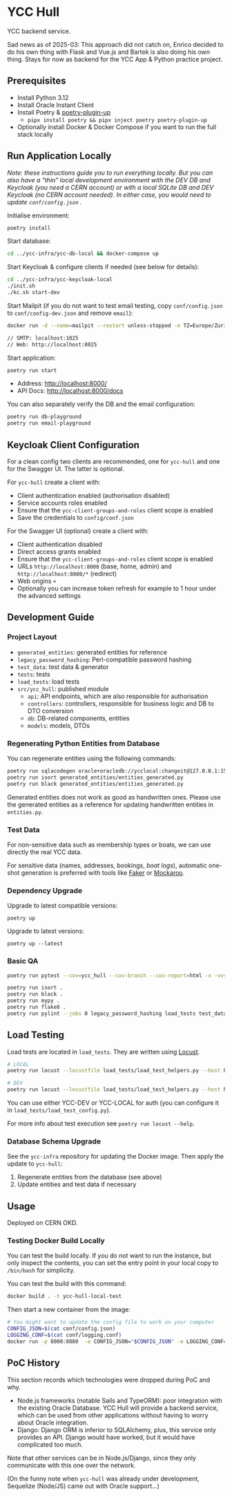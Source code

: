 # YCC Hull

YCC backend service.

Sad news as of 2025-03: This approach did not catch on, Enrico decided to do his own thing with Flask and Vue.js and Bartek is also doing his own thing. Stays for now as backend for the YCC App & Python practice project.

## Prerequisites

- Install Python 3.12
- Install Oracle Instant Client
- Install Poetry & [poetry-plugin-up](https://github.com/MousaZeidBaker/poetry-plugin-up)
  - `pipx install poetry && pipx inject poetry poetry-plugin-up`
- Optionally install Docker & Docker Compose if you want to run the full stack locally

## Run Application Locally

_Note: these instructions guide you to run everything locally. But you can also have a "thin" local development environment with the DEV DB and Keycloak (you need a CERN account) or with a local SQLite DB and DEV Keycloak (no CERN account needed). In either case, you would need to update `conf/config.json` ._

Initialise environment:

```sh
poetry install
```

Start database:

```sh
cd ../ycc-infra/ycc-db-local && docker-compose up
```

Start Keycloak & configure clients if needed (see below for details):

```sh
cd ../ycc-infra/ycc-keycloak-local
./init.sh
./kc.sh start-dev
```

Start Mailpit (if you do not want to test email testing, copy `conf/config.json` to `conf/config-dev.json` and remove `email`):

```sh
docker run -d --name=mailpit --restart unless-stopped -e TZ=Europe/Zurich -p 8025:8025 -p 1025:1025 axllent/mailpit

// SMTP: localhost:1025
// Web: http://localhost:8025
```

Start application:

```sh
poetry run start
```

- Address: [http://localhost:8000/](http://localhost:8000/)
- API Docs: [http://localhost:8000/docs](http://localhost:8000/docs)

You can also separately verify the DB and the email configuration:

```sh
poetry run db-playground
poetry run email-playground
```

## Keycloak Client Configuration

For a clean config two clients are recommended, one for `ycc-hull` and one for the Swagger UI. The latter is optional.

For `ycc-hull` create a client with:

- Client authentication enabled (authorisation disabled)
- Service accounts roles enabled
- Ensure that the `ycc-client-groups-and-roles` client scope is enabled
- Save the credentials to `config/conf.json`

For the Swagger UI (optional) create a client with:

- Client authentication disabled
- Direct access grants enabled
- Ensure that the `ycc-client-groups-and-roles` client scope is enabled
- URLs `http://localhost:8000` (base, home, admin) and `http://localhost:8000/*` (redirect)
- Web origins `+`
- Optionally you can increase token refresh for example to 1 hour under the advanced settings

## Development Guide

### Project Layout

- `generated_entities`: generated entities for reference
- `legacy_password_hashing`: Perl-compatible password hashing
- `test_data`: test data & generator
- `tests`: tests
- `load_tests`: load tests
- `src/ycc_hull`: published module
  - `api`: API endpoints, which are also responsible for authorisation
  - `controllers`: controllers, responsible for business logic and DB to DTO conversion
  - `db`: DB-related components, entities
  - `models`: models, DTOs

### Regenerating Python Entities from Database

You can regenerate entities using the following commands:

```sh
poetry run sqlacodegen oracle+oracledb://ycclocal:changeit@127.0.0.1:1521/XE --outfile generated_entities/entities_generated.py
poetry run isort generated_entities/entities_generated.py
poetry run black generated_entities/entities_generated.py
```

Generated entities does not work as good as handwritten ones. Please use the generated entities as a reference for updating handwritten entities in `entities.py`.

### Test Data

For non-sensitive data such as membership types or boats, we can use directly the real YCC data.

For sensitive data (names, addresses, bookings, _boat logs_), automatic one-shot generation is preferred with tools like [Faker](https://faker.readthedocs.io) or [Mockaroo](https://www.mockaroo.com/).

### Dependency Upgrade

Upgrade to latest compatible versions:

`poetry up`

Upgrade to latest versions:

`poetry up --latest`

### Basic QA

```sh
poetry run pytest --cov=ycc_hull --cov-branch --cov-report=html -x -vvv

poetry run isort .
poetry run black .
poetry run mypy .
poetry run flake8 .
poetry run pylint --jobs 0 legacy_password_hashing load_tests test_data tests ycc_hull
```

## Load Testing

Load tests are located in `load_tests`. They are written using [Locust](https://locust.io/).

```sh
# LOCAL
poetry run locust --locustfile load_tests/load_test_helpers.py --host http://localhost:8000

# DEV
poetry run locust --locustfile load_tests/load_test_helpers.py --host https://ycc-hull-dev.web.cern.ch
```

You can use either YCC-DEV or YCC-LOCAL for auth (you can configure it in `load_tests/load_test_config.py`).

For more info about test execution see `poetry run locust --help`.

### Database Schema Upgrade

See the `ycc-infra` repository for updating the Docker image. Then apply the update to `ycc-hull`:

1. Regenerate entities from the database (see above)
2. Update entities and test data if necessary

## Usage

Deployed on CERN OKD.

### Testing Docker Build Locally

You can test the build locally. If you do not want to run the instance, but only inspect the contents, you can set the entry point in your local copy to `/bin/bash` for simplicity.

You can test the build with this command:

```sh
docker build . -t ycc-hull-local-test
```

Then start a new container from the image:

```sh
# You might want to update the config file to work on your computer
CONFIG_JSON=$(cat conf/config.json)
LOGGING_CONF=$(cat conf/logging.conf)
docker run -p 8000:8080  -e CONFIG_JSON="$CONFIG_JSON" -e LOGGING_CONF="$LOGGING_CONF" -it ycc-hull-local-test
```

## PoC History

This section records which technologies were dropped during PoC and why.

- Node.js frameworks (notable Sails and TypeORM): poor integration with the existing Oracle Database. YCC Hull will
  provide a backend service, which can be used from other applications without having to worry about Oracle
  integration.
- Django: Django ORM is inferior to SQLAlchemy, plus, this service only provides an API. Django would have worked, but
  it would have complicated too much.

Note that other services can be in Node.js/Django, since they only communicate with this one over the network.

(On the funny note when `ycc-hull` was already under development, Sequelize (Node/JS) came out with Oracle support...)
